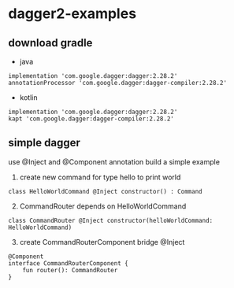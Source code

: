# dagger2-examples

## download gradle
* java
```
implementation 'com.google.dagger:dagger:2.28.2'
annotationProcessor 'com.google.dagger:dagger-compiler:2.28.2'
```

* kotlin
```
implementation 'com.google.dagger:dagger:2.28.2'
kapt 'com.google.dagger:dagger-compiler:2.28.2'
```

## simple dagger
use @Inject and @Component annotation build a simple example

1. create new command for type hello to print world
```
class HelloWorldCommand @Inject constructor() : Command
```
2. CommandRouter depends on HelloWorldCommand
```
class CommandRouter @Inject constructor(helloWorldCommand: HelloWorldCommand)
```
3. create CommandRouterComponent bridge @Inject
```
@Component
interface CommandRouterComponent {
    fun router(): CommandRouter
}
```